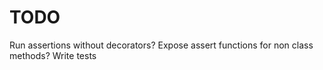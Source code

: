 # TODO

Run assertions without decorators?
Expose assert functions for non class methods?
Write tests

